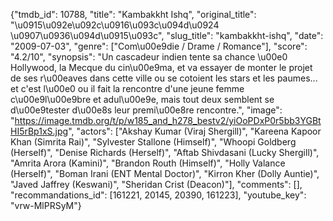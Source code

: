 {"tmdb_id": 10788, "title": "Kambakkht Ishq", "original_title": "\u0915\u092e\u092c\u0916\u093c\u094d\u0924 \u0907\u0936\u094d\u0915\u093c", "slug_title": "kambakkht-ishq", "date": "2009-07-03", "genre": ["Com\u00e9die / Drame / Romance"], "score": "4.2/10", "synopsis": "Un cascadeur indien tente sa chance \u00e0 Hollywood, la Mecque du cin\u00e9ma, et va essayer de monter le projet de ses r\u00eaves dans cette ville ou se cotoient les stars et les paumes... et c'est l\u00e0 ou il fait la rencontre d'une jeune femme c\u00e9l\u00e9bre et adul\u00e9e, mais tout deux semblent se d\u00e9tester d\u00e8s leur premi\u00e8re rencontre.", "image": "https://image.tmdb.org/t/p/w185_and_h278_bestv2/yiOoPDxP0r5bb3YGBtHI5rBp1xS.jpg", "actors": ["Akshay Kumar (Viraj Shergill)", "Kareena Kapoor Khan (Simrita Rai)", "Sylvester Stallone (Himself)", "Whoopi Goldberg (Herself)", "Denise Richards (Herself)", "Aftab Shivdasani (Lucky Shergill)", "Amrita Arora (Kamini)", "Brandon Routh (Himself)", "Holly Valance (Herself)", "Boman Irani (ENT Mental Doctor)", "Kirron Kher (Dolly Auntie)", "Javed Jaffrey (Keswani)", "Sheridan Crist (Deacon)"], "comments": [], "recommandations_id": [161221, 20145, 20390, 161223], "youtube_key": "vrw-MlPRSyM"}